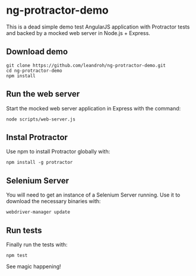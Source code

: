 # ng-protractor-demo

This is a dead simple demo test AngularJS application with Protractor tests and backed by a mocked web server in Node.js + Express.

Download demo
--------------

    git clone https://github.com/leandroh/ng-protractor-demo.git
    cd ng-protractor-demo
    npm install

Run the web server
------------------

Start the mocked web server application in Express with the command:

``
node scripts/web-server.js
``

Instal Protractor
-----------------

Use npm to install Protractor globally with:

``
npm install -g protractor
``

Selenium Server
---------------

You will need to get an instance of a Selenium Server running. Use it to download the necessary binaries with:

``
webdriver-manager update
``

Run tests
---------

Finally run the tests with:

``
npm test
``

See magic happening!
